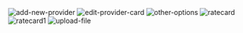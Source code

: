 <img src="/img/ratecard/add-new-provider.png" alt="add-new-provider"/>
<img src="/img/ratecard/edit-provider-card.png" alt="edit-provider-card"/>
<img src="/img/ratecard/other-options.png" alt="other-options"/>
<img src="/img/ratecard/ratecard.png" alt="ratecard"/>
<img src="/img/ratecard/ratecard1.png" alt="ratecard1"/>
<img src="/img/ratecard/upload-file.png" alt="upload-file"/>
